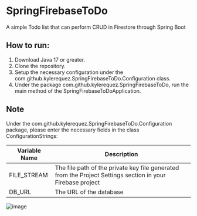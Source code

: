 # SpringFirebaseToDo
A simple Todo list that can perform CRUD in Firestore through Spring Boot

## How to run:
1. Download Java 17 or greater.
2. Clone the repository.
3. Setup the necessary configuration under the com.github.kylerequez.SpringFirebaseToDo.Configuration class.
4. Under the package com.github.kylerequez.SpringFirebaseToDo, run the main method of the SpringFirebaseToDoApplication.

## Note
Under the com.github.kylerequez.SpringFirebaseToDo.Configuration package, please enter the necessary fields in the class ConfigurationStrings:

| Variable Name | Description |
| ------------- | ----------- |
| FILE_STREAM | The file path of the private key file generated from the Project Settings section in your Firebase project |
| DB_URL | The URL of the database |

![image](https://user-images.githubusercontent.com/82488140/236388932-9ff84ef9-28c0-4966-a6fe-952adb832525.png)
